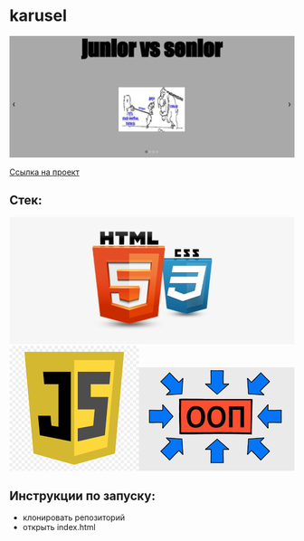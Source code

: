 # karusel
![](carusel.png)




[Ссылка на проект](https://pavelcydep.github.io/karusel/)

## Стек:
![](htmlcss.png)
![](js.png)![]( oop.png)
## Инструкции по запуску:
- клонировать репозиторий
- открыть index.html
